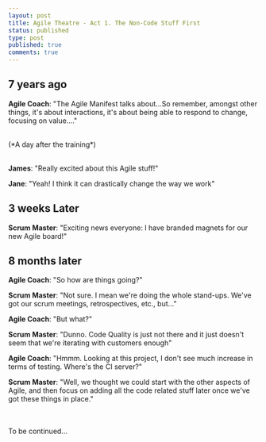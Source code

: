 ```yaml
---
layout: post
title: Agile Theatre - Act 1. The Non-Code Stuff First
status: published
type: post
published: true
comments: true
---
```


## 7 years ago

**Agile Coach**: "The Agile Manifest talks about...So remember, amongst other things, it's about interactions, it's about being able to respond to change, focusing on value...."

<br/>
(*A day after the training*)
<br/>
<br/>

**James**: "Really excited about this Agile stuff!"
<br/>

**Jane**: "Yeah! I think it can drastically change the way we work"

## 3 weeks Later

**Scrum Master**: "Exciting news everyone: I have branded magnets for our new Agile board!"

## 8 months later

**Agile Coach**: "So how are things going?"
<br/>

**Scrum Master**: "Not sure. I mean we're doing the whole stand-ups. We've got our scrum meetings, retrospectives, etc., but..."
<br/>

**Agile Coach**: "But what?"
<br/>

**Scrum Master**: "Dunno. Code Quality is just not there and it just doesn't seem that we're iterating with customers enough"
<br/>

**Agile Coach**: "Hmmm. Looking at this project, I don't see much increase in terms of testing. Where's the CI server?"
<br/>

**Scrum Master**: "Well, we thought we could start with the other aspects of Agile, and then focus on adding all the code related stuff later once we've got these things in place."


<br/><br/>
To be continued...
